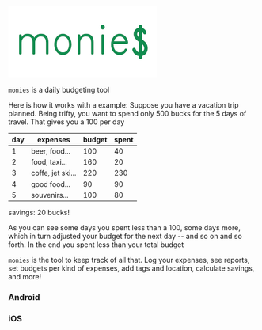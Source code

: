 ![logo](static/image/logo_small.png)

`monies` is a daily budgeting tool

Here is how it works with a example: Suppose you have a vacation trip planned. Being trifty, you want to spend only 500 bucks for the 5 days of travel. That gives you a 100 per day

| day | expenses          | budget | spent  |
|-----|-------------------|--------|--------|
| 1   | beer, food...     | 100    | 40     |
| 2   | food, taxi...     | 160    | 20     |
| 3   | coffe, jet ski... | 220    | 230    |
| 4   | good food...      | 90     | 90     |
| 5   | souvenirs...      | 100    | 80     |
savings: 20 bucks!

As you can see some days you spent less than a 100, some days more, which in turn adjusted your budget for the next day -- and so on and so forth. In the end you spent less than your total budget

`monies` is the tool to keep track of all that. Log your expenses, see reports, set budgets per kind of expenses, add tags and location, calculate savings, and more!

### Android

### iOS
